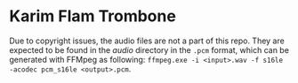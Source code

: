 # Karim Flam Trombone

Due to copyright issues, the audio files are not a part of this repo.
They are expected to be found in the *audio* directory in the `.pcm` format, which can be generated with FFMpeg as 
following: `ffmpeg.exe -i <input>.wav -f s16le -acodec pcm_s16le <output>.pcm`.